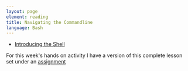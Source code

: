 ```yaml
---
layout: page
element: reading
title: Navigating the Commandline
language: Bash
---
```




- [Introducing the Shell](http://swcarpentry.github.io/shell-novice/01-intro/)


For this week's hands on activity I have a version of this complete lesson set under an [assignment](https://sr320.github.io/course-fish497-2018/assignments/bash/)
